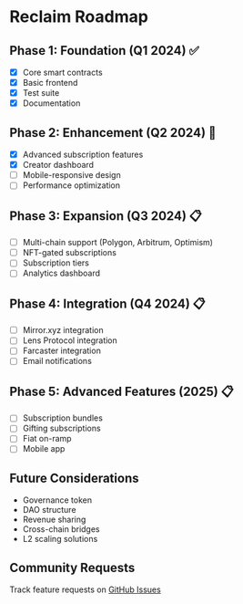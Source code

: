 # Reclaim Roadmap

## Phase 1: Foundation (Q1 2024) ✅

- [x] Core smart contracts
- [x] Basic frontend
- [x] Test suite
- [x] Documentation

## Phase 2: Enhancement (Q2 2024) 🚧

- [x] Advanced subscription features
- [x] Creator dashboard
- [ ] Mobile-responsive design
- [ ] Performance optimization

## Phase 3: Expansion (Q3 2024) 📋

- [ ] Multi-chain support (Polygon, Arbitrum, Optimism)
- [ ] NFT-gated subscriptions
- [ ] Subscription tiers
- [ ] Analytics dashboard

## Phase 4: Integration (Q4 2024) 📋

- [ ] Mirror.xyz integration
- [ ] Lens Protocol integration
- [ ] Farcaster integration
- [ ] Email notifications

## Phase 5: Advanced Features (2025) 📋

- [ ] Subscription bundles
- [ ] Gifting subscriptions
- [ ] Fiat on-ramp
- [ ] Mobile app

## Future Considerations

- Governance token
- DAO structure
- Revenue sharing
- Cross-chain bridges
- L2 scaling solutions

## Community Requests

Track feature requests on [GitHub Issues](https://github.com/oiiaimeow/Reclaim/issues)

